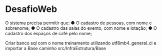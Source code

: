 # DesafioWeb

O sistema precisa permitir que:
● O cadastro de pessoas, com nome e sobrenome;
● O cadastro das salas do evento, com nome e lotação;
● O cadastro dos espaços de café pelo nome;

Criar banco sql com o nome treinamento utilizando utf8mb4_general_ci e importar a Base caminho src/InfraEstrutura/Base
